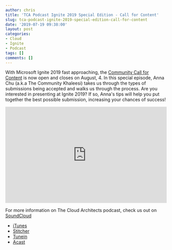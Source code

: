 ```yaml
---
author: chris
title: 'TCA Podcast Ignite 2019 Special Edition - Call for Content'
slug: tca-podcast-ignite-2019-special-edition-call-for-content
date: '2019-07-19 09:38:00'
layout: post
categories:
- Cloud
- Ignite
- Podcast
tags: []
comments: []
---
```


With Microsoft Ignite 2019 fast approaching, the [Community Call for Content](https://ignitecfc19.hubb.me) is now open and closes on August, 4. In this special episode, Anna Chu (a.k.a The Community Khaleesi) takes us through the types of submissions being accepted and walks us through the process. Are you interested in presenting at Ignite 2019? If so, Anna's tips will help you put together the best possible submission, increasing your chances of success!

<p><iframe width="100%" height="300" scrolling="no" frameborder="no" allow="autoplay" src="https://w.soundcloud.com/player/?url=https%3A//api.soundcloud.com/tracks/653500862&color=%23ff5500&auto_play=false&hide_related=false&show_comments=true&show_user=true&show_reposts=false&show_teaser=true&visual=true"></iframe></p>

For more information on The Cloud Architects podcast, check us out on [SoundCloud](https://soundcloud.com/thecloudarchitects/)

*   [iTunes](https://itunes.apple.com/us/podcast/the-cloud-architects-podcast/id1264479296?mt=2)
*   [Stitcher](https://www.stitcher.com/podcast/the-cloud-architects/the-cloud-achitects)
*   [Tunein](https://tunein.com/radio/The-Cloud-Architects-Podcast-p1026315/)
*   [Acast](https://www.acast.com/thecloudarchitectspodcast)
